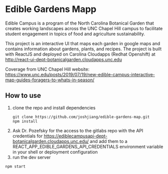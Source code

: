 # Edible Gardens Mapp

Edible Campus is a program of the North Carolina Botanical Garden that creates working landscapes across the UNC Chapel Hill campus to facilitate student engagement in topics of food and agriculture sustainability.

This project is an interactive UI that maps each garden in google maps and contains information about gardens, plants, and recipes. The project is built with ReactJS and deployed on Carolina Cloudapps (Redhat Openshift) at http://react-ui-dept-botanicalgarden.cloudapps.unc.edu

Coverage from UNC Chapel Hill website: https://www.unc.edu/posts/2019/07/19/new-edible-campus-interactive-map-guides-foragers-to-whats-in-season/

## How to use 
 1. clone the repo and install dependencies 
    ``` 
    git clone https://github.com/joshjiang/edible-gardens-map.git 
    npm install
    ```
 2. Ask Dr. Pozefsky for the access to the gitlabs repo with the API credentials for https://ediblecampusapi-dept-botanicalgarden.cloudapps.unc.edu/ and add them to a REACT_APP_EDIBLE_GARDENS_API_CREDENTIALS environment variable in your shell or deployment configuration
 3. run the dev server 
   ``` 
   npm start
   ```
